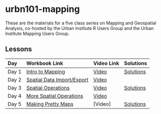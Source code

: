 # urbn101-mapping

These are the materials for a five class series on Mapping and Geospatial Analysis, co-hosted by the Urban Institute R Users Group and the Urban Institute Mapping Users Group.


## Lessons


| Day | Workbook Link | Video Link | Solutions | 
|:----|:--------------|:-----------|:----------|
| Day 1 | [Intro to Mapping](https://ui-research.github.io/urbn101-mapping/lessons/01_lesson.html) | [Video](https://us02web.zoom.us/rec/share/HWKAMT9Fu4DbuucxMxcr1PV1jyeMosZzMf4Nyv0ZhpWt4YJ0NwX01e6eMr1wHoI.4qSSHoB4pS-_yoDw?startTime=1602176595000) | [Solutions](https://github.com/UI-Research/urbn101-mapping/blob/master/lessons/01_solutions.R)|
| Day 2 | [Spatial Data Import/Export](https://ui-research.github.io/urbn101-mapping/lessons/02_lesson.html) | [Video](https://us02web.zoom.us/rec/share/qvMzqRjcESV__B0K8-52WfJ5Yk97XlaVJGq7oqCI_UFdfSptJfqQbc5_q3l4hgpE.m9pblYA49bKkj-pu?startTime=1602781396000) |
| Day 3 | [Spatial Operations](https://ui-research.github.io/urbn101-mapping/lessons/03_lesson.html)| [Video](https://us02web.zoom.us/rec/share/AVX6ekHMFs_QBzphPRS5GdlwzXN8GLr9MGmjoN5WcPnEM4Bfpul5jWc_gcHjR65y.3eIQWUCkJbT2DcEu?startTime=1603386430000) |  [Solutions](https://github.com/UI-Research/urbn101-mapping/blob/master/lessons/03_solutions.R)|
| Day 4 | [More Spatial Operations](https://ui-research.github.io/urbn101-mapping/lessons/04_lesson.html)| [Video](https://us02web.zoom.us/rec/share/_EhFbjFWwJB86_Bkvuy7ZOTS-t5HyrePOpJO9djPEbxx9AJOSQEY2M6QI0X7tAvP.of8Y86rREzN-vNZ2?startTime=1603991020000) |
| Day 5 | [Making Pretty Maps](https://ui-research.github.io/urbn101-mapping/lessons/05_lesson.html)| [Video] | [Solutions](https://github.com/UI-Research/urbn101-mapping/blob/master/lessons/05_solutions.R)|
